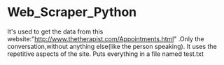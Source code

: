 # Web_Scraper_Python
It's used to get the data from this website:"http://www.thetherapist.com/Appointments.html" .Only the conversation,without anything else(like the person speaking).
It uses the repetitive aspects of the site.
Puts everything in a file named test.txt
